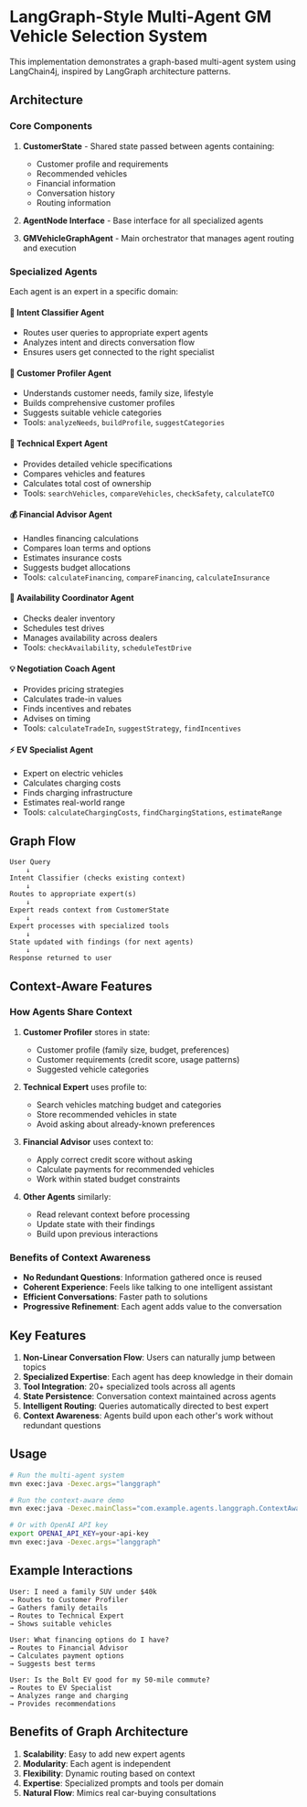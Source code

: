 # LangGraph-Style Multi-Agent GM Vehicle Selection System

This implementation demonstrates a graph-based multi-agent system using LangChain4j, inspired by LangGraph architecture patterns.

## Architecture

### Core Components

1. **CustomerState** - Shared state passed between agents containing:
   - Customer profile and requirements
   - Recommended vehicles
   - Financial information
   - Conversation history
   - Routing information

2. **AgentNode Interface** - Base interface for all specialized agents

3. **GMVehicleGraphAgent** - Main orchestrator that manages agent routing and execution

### Specialized Agents

Each agent is an expert in a specific domain:

#### 🧭 Intent Classifier Agent
- Routes user queries to appropriate expert agents
- Analyzes intent and directs conversation flow
- Ensures users get connected to the right specialist

#### 👥 Customer Profiler Agent
- Understands customer needs, family size, lifestyle
- Builds comprehensive customer profiles
- Suggests suitable vehicle categories
- Tools: `analyzeNeeds`, `buildProfile`, `suggestCategories`

#### 🔧 Technical Expert Agent
- Provides detailed vehicle specifications
- Compares vehicles and features
- Calculates total cost of ownership
- Tools: `searchVehicles`, `compareVehicles`, `checkSafety`, `calculateTCO`

#### 💰 Financial Advisor Agent
- Handles financing calculations
- Compares loan terms and options
- Estimates insurance costs
- Suggests budget allocations
- Tools: `calculateFinancing`, `compareFinancing`, `calculateInsurance`

#### 📍 Availability Coordinator Agent
- Checks dealer inventory
- Schedules test drives
- Manages availability across dealers
- Tools: `checkAvailability`, `scheduleTestDrive`

#### 💡 Negotiation Coach Agent
- Provides pricing strategies
- Calculates trade-in values
- Finds incentives and rebates
- Advises on timing
- Tools: `calculateTradeIn`, `suggestStrategy`, `findIncentives`

#### ⚡ EV Specialist Agent
- Expert on electric vehicles
- Calculates charging costs
- Finds charging infrastructure
- Estimates real-world range
- Tools: `calculateChargingCosts`, `findChargingStations`, `estimateRange`

## Graph Flow

```
User Query
    ↓
Intent Classifier (checks existing context)
    ↓
Routes to appropriate expert(s)
    ↓
Expert reads context from CustomerState
    ↓
Expert processes with specialized tools
    ↓
State updated with findings (for next agents)
    ↓
Response returned to user
```

## Context-Aware Features

### How Agents Share Context

1. **Customer Profiler** stores in state:
   - Customer profile (family size, budget, preferences)
   - Customer requirements (credit score, usage patterns)
   - Suggested vehicle categories

2. **Technical Expert** uses profile to:
   - Search vehicles matching budget and categories
   - Store recommended vehicles in state
   - Avoid asking about already-known preferences

3. **Financial Advisor** uses context to:
   - Apply correct credit score without asking
   - Calculate payments for recommended vehicles
   - Work within stated budget constraints

4. **Other Agents** similarly:
   - Read relevant context before processing
   - Update state with their findings
   - Build upon previous interactions

### Benefits of Context Awareness

- **No Redundant Questions**: Information gathered once is reused
- **Coherent Experience**: Feels like talking to one intelligent assistant
- **Efficient Conversations**: Faster path to solutions
- **Progressive Refinement**: Each agent adds value to the conversation

## Key Features

1. **Non-Linear Conversation Flow**: Users can naturally jump between topics
2. **Specialized Expertise**: Each agent has deep knowledge in their domain
3. **Tool Integration**: 20+ specialized tools across all agents
4. **State Persistence**: Conversation context maintained across agents
5. **Intelligent Routing**: Queries automatically directed to best expert
6. **Context Awareness**: Agents build upon each other's work without redundant questions

## Usage

```bash
# Run the multi-agent system
mvn exec:java -Dexec.args="langgraph"

# Run the context-aware demo
mvn exec:java -Dexec.mainClass="com.example.agents.langgraph.ContextAwareDemo"

# Or with OpenAI API key
export OPENAI_API_KEY=your-api-key
mvn exec:java -Dexec.args="langgraph"
```

## Example Interactions

```
User: I need a family SUV under $40k
→ Routes to Customer Profiler
→ Gathers family details
→ Routes to Technical Expert
→ Shows suitable vehicles

User: What financing options do I have?
→ Routes to Financial Advisor
→ Calculates payment options
→ Suggests best terms

User: Is the Bolt EV good for my 50-mile commute?
→ Routes to EV Specialist
→ Analyzes range and charging
→ Provides recommendations
```

## Benefits of Graph Architecture

1. **Scalability**: Easy to add new expert agents
2. **Modularity**: Each agent is independent
3. **Flexibility**: Dynamic routing based on context
4. **Expertise**: Specialized prompts and tools per domain
5. **Natural Flow**: Mimics real car-buying consultations